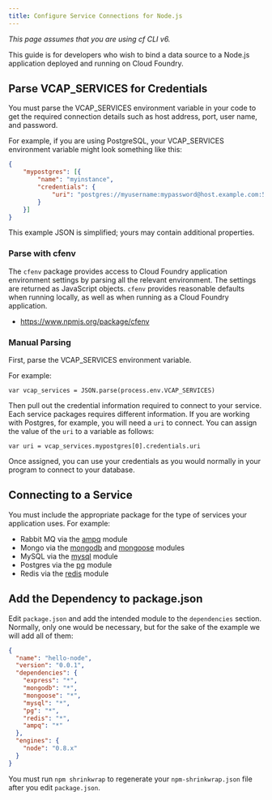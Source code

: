 ```yaml
---
title: Configure Service Connections for Node.js
---
```

_This page assumes that you are using cf CLI v6._

This guide is for developers who wish to bind a data source to a Node.js
application deployed and running on Cloud Foundry.

## <a id='creds'></a>Parse VCAP_SERVICES for Credentials  ##

You must parse the VCAP_SERVICES environment variable in your code to get the
required connection details such as host address, port, user name, and
password.

For example, if you are using PostgreSQL, your VCAP_SERVICES environment
variable might look something like this:

~~~json
{
	"mypostgres": [{
		"name": "myinstance",
		"credentials": {
			"uri": "postgres://myusername:mypassword@host.example.com:5432/serviceinstance"
		}
	}]
}
~~~

This example JSON is simplified; yours may contain additional properties.

### <a id='cfenv'></a>Parse with cfenv ###

The `cfenv` package provides access to Cloud Foundry application environment
settings by parsing all the relevant environment.
The settings are returned as JavaScript objects.
`cfenv` provides reasonable defaults when running locally, as well as when
running as a Cloud Foundry application.

* https://www.npmjs.org/package/cfenv

### <a id='parse-manually'></a>Manual Parsing ###

First, parse the VCAP_SERVICES environment variable.

For example:

~~~
var vcap_services = JSON.parse(process.env.VCAP_SERVICES)
~~~

Then pull out the credential information required to connect to your service.
Each service packages requires different information.
If you are working with Postgres, for example, you will need a `uri` to
connect.
You can assign the value of the `uri` to a variable as follows:

~~~
var uri = vcap_services.mypostgres[0].credentials.uri
~~~

Once assigned, you can use your credentials as you would normally in your
program to connect to your database.

## <a id='Connecting'></a> Connecting to a Service ##

You must include the appropriate package for the type of services your
application uses. For example:

* Rabbit MQ via the [ampq](https://github.com/postwait/node-amqp) module
* Mongo via the [mongodb](http://mongodb.github.com/node-mongodb-native/) and
[mongoose](http://mongoosejs.com/) modules
* MySQL via the [mysql](https://github.com/felixge/node-mysql) module
* Postgres via the [pg](https://github.com/brianc/node-postgres) module
* Redis via the [redis](https://github.com/mranney/node_redis) module

## <a id='add'></a> Add the Dependency to package.json ##

Edit `package.json` and add the intended module to the `dependencies` section.
Normally, only one would be necessary, but for the sake of the example we will
add all of them:

~~~json
{
  "name": "hello-node",
  "version": "0.0.1",
  "dependencies": {
    "express": "*",
    "mongodb": "*",
    "mongoose": "*",
    "mysql": "*",
    "pg": "*",
    "redis": "*",
    "ampq": "*"
  },
  "engines": {
    "node": "0.8.x"
  }
}
~~~

You must run `npm shrinkwrap` to regenerate your `npm-shrinkwrap.json` file
after you edit `package.json`.